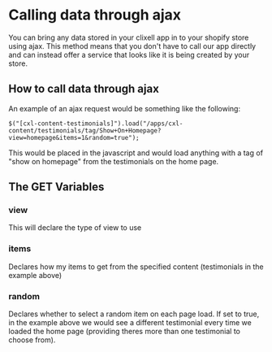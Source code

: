 # Calling data through ajax

You can bring any data stored in your clixell app in to your shopify store using ajax. This method means that you don't have to
call our app directly and can instead offer a service that looks like it is being created by your store.

## How to call data through ajax

An example of an ajax request would be something like the following:

`$("[cxl-content-testimonials]").load("/apps/cxl-content/testimonials/tag/Show+On+Homepage?view=homepage&items=1&random=true");`

This would be placed in the javascript and would load anything with a tag of "show on homepage" from the testimonials on the home page.

## The GET Variables

### view
This will declare the type of view to use

### items
Declares how my items to get from the specified content (testimonials in the example above)

### random
Declares whether to select a random item on each page load. If set to true, in the example above we would see a different testimonial
every time we loaded the home page (providing theres more than one testimonial to choose from).
